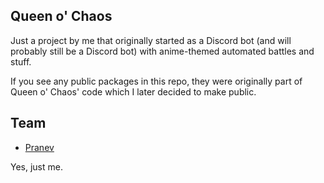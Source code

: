 ## Queen o' Chaos
Just a project by me that originally started as a Discord bot (and will probably still be a Discord bot) with anime-themed automated battles and stuff.

If you see any public packages in this repo, they were originally part of Queen o' Chaos' code which I later decided to make public.

## Team
- [Pranev](https://github.com/retraigo)

Yes, just me.
